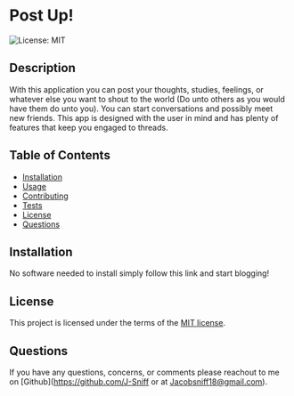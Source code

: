 # Post Up!

  ![License: MIT](https://img.shields.io/badge/License-MIT-yellow.svg)

## Description

  With this application you can post your thoughts, studies, feelings, or whatever else you want to shout to the world (Do unto others as you would have them do unto you). You can start conversations and possibly meet new friends. This app is designed with the user in mind and has plenty of features that keep you engaged to threads.

## Table of Contents

- [Installation](#installation)
- [Usage](#usage)
- [Contributing](#contributing)
- [Tests](#tests)
- [License](#license)
- [Questions](#questions)

## Installation

  No software needed to install simply follow this link and start blogging!
  
## License

This project is licensed under the terms of the [MIT license](https://opensource.org/licenses/MIT).
    

## Questions

  If you have any questions, concerns, or comments please reachout to me on [Github](https://github.com/J-Sniff or at Jacobsniff18@gmail.com).
